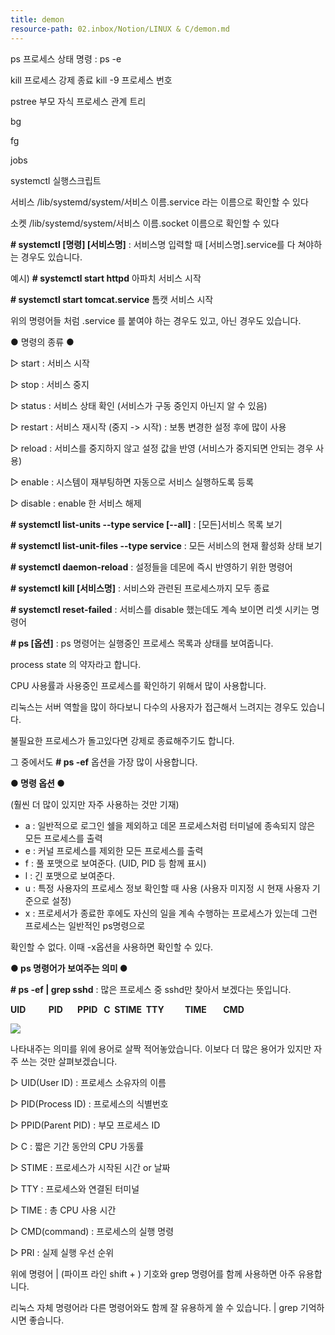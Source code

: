 ```yaml
---
title: demon
resource-path: 02.inbox/Notion/LINUX & C/demon.md
---
```

ps 프로세스 상태 명령 : ps -e

kill 프로세스 강제 종료 kill -9 프로세스 번호

pstree 부모 자식 프로세스 관계 트리

bg

fg

jobs

  

systemctl 실행스크립트

서비스 /lib/systemd/system/서비스 이름.service 라는 이름으로 확인할 수 있다

소켓 /lib/systemd/system/서비스 이름.socket 이름으로 확인할 수 있다


**# systemctl [명령] [서비스명]** : 서비스명 입력할 때 [서비스명].service를 다 쳐야하는 경우도 있습니다.

예시) **# systemctl start httpd** 아파치 서비스 시작

**# systemctl start tomcat.service** 톰캣 서비스 시작

위의 명령어들 처럼 .service 를 붙여야 하는 경우도 있고, 아닌 경우도 있습니다.

● 명령의 종류 ●

▷ start : 서비스 시작

▷ stop : 서비스 중지

▷ status : 서비스 상태 확인 (서비스가 구동 중인지 아닌지 알 수 있음)

▷ restart : 서비스 재시작 (중지 -> 시작) : 보통 변경한 설정 후에 많이 사용

▷ reload : 서비스를 중지하지 않고 설정 값을 반영 (서비스가 중지되면 안되는 경우 사용)

▷ enable : 시스템이 재부팅하면 자동으로 서비스 실행하도록 등록

▷ disable : enable 한 서비스 해제

**# systemctl list-units --type service [--all]** : [모든]서비스 목록 보기

**# systemctl list-unit-files --type service** : 모든 서비스의 현재 활성화 상태 보기

**# systemctl daemon-reload** : 설정들을 데몬에 즉시 반영하기 위한 명령어

**# systemctl kill [서비스명]** : 서비스와 관련된 프로세스까지 모두 종료

**# systemctl reset-failed** : 서비스를 disable 했는데도 계속 보이면 리셋 시키는 명령어


**# ps [옵션]** : ps 명령어는 실행중인 프로세스 목록과 상태를 보여줍니다.

process state 의 약자라고 합니다.

CPU 사용률과 사용중인 프로세스를 확인하기 위해서 많이 사용합니다.

리눅스는 서버 역할을 많이 하다보니 다수의 사용자가 접근해서 느려지는 경우도 있습니다.

불필요한 프로세스가 돌고있다면 강제로 종료해주기도 합니다.

그 중에서도 **# ps -ef** 옵션을 가장 많이 사용합니다.

**● 명령 옵션 ●**

(훨씬 더 많이 있지만 자주 사용하는 것만 기재)

- a : 일반적으로 로그인 쉘을 제외하고 데몬 프로세스처럼 터미널에 종속되지 않은 모든 프로세스를 출력
- e : 커널 프로세스를 제외한 모든 프로세스를 출력
- f : 풀 포맷으로 보여준다. (UID, PID 등 함께 표시)
- l : 긴 포맷으로 보여준다.
- u : 특정 사용자의 프로세스 정보 확인할 때 사용 (사용자 미지정 시 현재 사용자 기준으로 설정)
- x : 프로세서가 종료한 후에도 자신의 일을 계속 수행하는 프로세스가 있는데 그런 프로세스는 일반적인 ps명령으로

확인할 수 없다. 이때 -x옵션을 사용하면 확인할 수 있다.

**● ps 명령어가 보여주는 의미 ●**

**# ps -ef | grep sshd** : 많은 프로세스 중 sshd만 찾아서 보겠다는 뜻입니다.

**UID           PID       PPID   C  STIME  TTY          TIME        CMD**

[![](https://blog.kakaocdn.net/dn/FriJU/btqMAqEATmO/cARz3xUXIdv8zpBbyYQYY0/img.jpg)](https://blog.kakaocdn.net/dn/FriJU/btqMAqEATmO/cARz3xUXIdv8zpBbyYQYY0/img.jpg)

나타내주는 의미를 위에 용어로 살짝 적어놓았습니다. 이보다 더 많은 용어가 있지만 자주 쓰는 것만 살펴보겠습니다.

▷ UID(User ID) : 프로세스 소유자의 이름

▷ PID(Process ID) : 프로세스의 식별번호

▷ PPID(Parent PID) : 부모 프로세스 ID

▷ C : 짧은 기간 동안의 CPU 가동률

▷ STIME : 프로세스가 시작된 시간 or 날짜

▷ TTY : 프로세스와 연결된 터미널

▷ TIME : 총 CPU 사용 시간

▷ CMD(command) : 프로세스의 실행 명령

▷ PRI : 실제 실행 우선 순위

위에 명령어 | (파이프 라인 shift + \) 기호와 grep 명령어를 함께 사용하면 아주 유용합니다.

리눅스 자체 명령어라 다른 명령어와도 함께 잘 유용하게 쓸 수 있습니다. | grep 기억하시면 좋습니다.